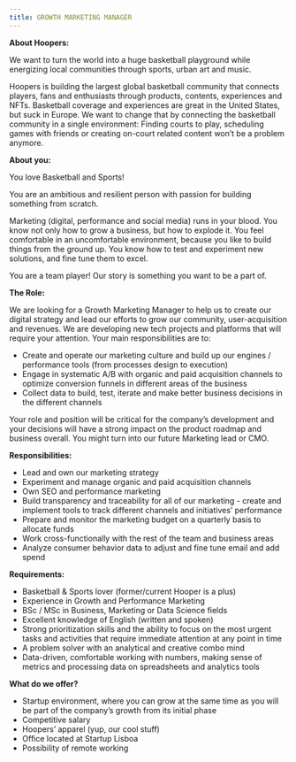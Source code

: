 ```yaml
---
title: GROWTH MARKETING MANAGER
---
```

<!--StartFragment-->

**About Hoopers:**

We want to turn the world into a huge basketball playground while energizing local communities through sports, urban art and music.

Hoopers is building the largest global basketball community that connects players, fans and enthusiasts through products, contents, experiences and NFTs. Basketball coverage and experiences are great in the United States, but suck in Europe. We want to change that by connecting the basketball community in a single environment: Finding courts to play, scheduling games with friends or creating on-court related content won’t be a problem anymore.



**About you:**

You love Basketball and Sports!

You are an ambitious and resilient person with passion for building something from scratch. 

Marketing (digital, performance and social media) runs in your blood. You know not only how to grow a business, but how to explode it. You feel comfortable in an uncomfortable environment, because you like to build things from the ground up. You know how to test and experiment new solutions, and fine tune them to excel.

You are a team player! Our story is something you want to be a part of.



**The Role:**

We are looking for a Growth Marketing Manager to help us to create our digital strategy and lead our efforts to grow our community, user-acquisition and revenues. We are developing new tech projects and platforms that will require your attention. Your main responsibilities are to:

* Create and operate our marketing culture and build up our engines / performance tools (from processes design to execution)
* Engage in systematic A/B with organic and paid acquisition channels to optimize conversion funnels in different areas of the business
* Collect data to build, test, iterate and make better business decisions in the different channels

Your role and position will be critical for the company’s development and your decisions will have a strong impact on the product roadmap and business overall. You might turn into our future Marketing lead or CMO.



**Responsibilities:**

* Lead and own our marketing strategy
* Experiment and manage organic and paid acquisition channels
* Own SEO and performance marketing
* Build transparency and traceability for all of our marketing - create and implement tools to track different channels and initiatives’ performance
* Prepare and monitor the marketing budget on a quarterly basis to allocate funds
* Work cross-functionally with the rest of the team and business areas
* Analyze consumer behavior data to adjust and fine tune email and add spend



**Requirements:**

* Basketball & Sports lover (former/current Hooper is a plus)
* Experience in Growth and Performance Marketing
* BSc / MSc in Business, Marketing or Data Science fields
* Excellent knowledge of English (written and spoken)
* Strong prioritization skills and the ability to focus on the most urgent tasks and activities that require immediate attention at any point in time
* A problem solver with an analytical and creative combo mind
* Data-driven, comfortable working with numbers, making sense of metrics and processing data on spreadsheets and analytics tools



**What do we offer?**

* Startup environment, where you can grow at the same time as you will be part of the company’s growth from its initial phase
* Competitive salary
* Hoopers’ apparel (yup, our cool stuff)
* Office located at Startup Lisboa
* Possibility of remote working

<!--EndFragment-->